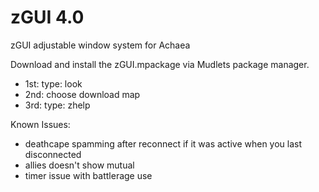 # zGUI 4.0
zGUI adjustable window system for Achaea 

Download and install the zGUI.mpackage via Mudlets package manager.

- 1st: type: look
- 2nd: choose download map
- 3rd: type: zhelp

Known Issues:
- deathcape spamming after reconnect if it was active when you last disconnected
- allies doesn't show mutual
- timer issue with battlerage use
